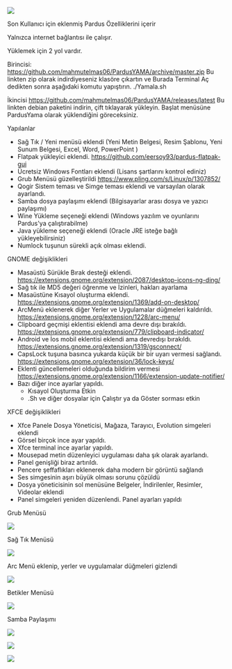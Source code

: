 ![](https://forum.pardus.org.tr/uploads/default/original/2X/a/a45430a672e21f0cb3be202fc6439b4bfd31d6c3.png)



Son Kullanıcı için eklenmiş Pardus Özelliklerini içerir

Yalnızca internet bağlantısı ile çalışır.

Yüklemek için 2 yol vardır.

Birincisi:
https://github.com/mahmutelmas06/PardusYAMA/archive/master.zip
Bu linkten zip olarak indirdiyeseniz klasöre çıkartın ve Burada Terminal Aç dedikten sonra aşağıdaki komutu yapıştırın.
./Yamala.sh

İkincisi
https://github.com/mahmutelmas06/PardusYAMA/releases/latest
Bu linkten debian paketini indirin, çift tıklayarak yükleyin. Başlat menüsüne PardusYama olarak yüklendiğini göreceksiniz.


Yapılanlar
- Sağ Tık / Yeni menüsü eklendi (Yeni Metin Belgesi, Resim Şablonu, Yeni Sunum Belgesi, Excel, Word, PowerPoint )
- Flatpak yükleyici eklendi. https://github.com/eersoy93/pardus-flatpak-gui
- Ücretsiz Windows Fontları eklendi (Lisans şartlarını kontrol ediniz)
- Grub Menüsü güzelleştirildi https://www.pling.com/s/Linux/p/1307852/
- Qogir Sistem teması ve Simge teması eklendi ve varsayılan olarak ayarlandı.
- Samba dosya paylaşımı eklendi (Bilgisayarlar arası dosya ve yazıcı paylaşımı)
- Wine Yükleme seçeneği eklendi (Windows yazılım ve oyunlarını Pardus'ya çalıştırabilme)
- Java yükleme seçeneği eklendi (Oracle JRE isteğe bağlı yükleyebilirsiniz)
- Numlock tuşunun sürekli açık olması eklendi.

GNOME değişiklikleri
- Masaüstü Sürükle Bırak desteği eklendi. https://extensions.gnome.org/extension/2087/desktop-icons-ng-ding/
- Sağ tık ile MD5 değeri öğrenme ve İzinleri, hakları ayarlama
- Masaüstüne Kısayol oluşturma eklendi. https://extensions.gnome.org/extension/1369/add-on-desktop/
- ArcMenü eklenerek diğer Yerler ve Uygulamalar düğmeleri kaldırıldı. https://extensions.gnome.org/extension/1228/arc-menu/
- Clipboard geçmişi eklentisi eklendi ama devre dışı bırakıldı. https://extensions.gnome.org/extension/779/clipboard-indicator/
- Android ve İos mobil eklentisi eklendi ama devredışı bırakıldı. https://extensions.gnome.org/extension/1319/gsconnect/
- CapsLock tuşuna basınca yukarda küçük bir bir uyarı vermesi sağlandı. https://extensions.gnome.org/extension/36/lock-keys/
- Eklenti güncellemeleri olduğunda bildirim vermesi https://extensions.gnome.org/extension/1166/extension-update-notifier/ 
- Bazı diğer ince ayarlar yapıldı.
   - Kısayol Oluşturma Etkin
   - .Sh ve diğer dosyalar için Çalıştır ya da Göster sorması etkin
   
XFCE değişiklikleri

- Xfce Panele Dosya Yöneticisi, Mağaza, Tarayıcı, Evolution simgeleri eklendi
- Görsel birçok ince ayar yapıldı.
- Xfce terminal ince ayarlar yapıldı.
- Mousepad metin düzenleyici uygulaması daha şık olarak ayarlandı.
- Panel genişliği biraz artırıldı.
- Pencere şeffaflıkları eklenerek daha modern bir görüntü sağlandı
- Ses simgesinin aşırı büyük olması sorunu çözüldü
- Dosya yöneticisinin sol menüsüne Belgeler, İndirilenler, Resimler, Videolar eklendi
- Panel simgeleri yeniden düzenlendi. Panel ayarları yapıldı




Grub Menüsü

![](https://forum.pardus.org.tr/uploads/default/optimized/2X/2/200b3d29aec09b99550eea2bd0947105a1b6bc1a_2_499x375.png)

Sağ Tık Menüsü

![](https://forum.pardus.org.tr/uploads/default/original/2X/1/1f01083589ceb6ef752743591900a532b958f8fb.png)

Arc Menü eklenip, yerler ve uygulamalar düğmeleri gizlendi

![](https://forum.pardus.org.tr/uploads/default/original/2X/a/a0210923021d13be3bfc15e26ef69db647dba56a.png)

Betikler Menüsü

![](https://forum.pardus.org.tr/uploads/default/optimized/2X/6/62175cd6198c357a5ce3ddce0ad6cbff0c94435d_2_690x401.png)


Samba Paylaşımı

![](https://forum.pardus.org.tr/uploads/default/optimized/2X/d/d8402250ad02412a3d41fcc7cb1fdd0f2d17a9aa_2_467x375.png)

![](https://forum.pardus.org.tr/uploads/default/original/2X/f/f88656e61f244d179c524c6054240c2c6c4a61ee.png)

![](https://forum.pardus.org.tr/uploads/default/optimized/2X/b/b0bcf99b9e5bdf8aac39b790529180dbb2278dcc_2_517x262.jpeg)


 
